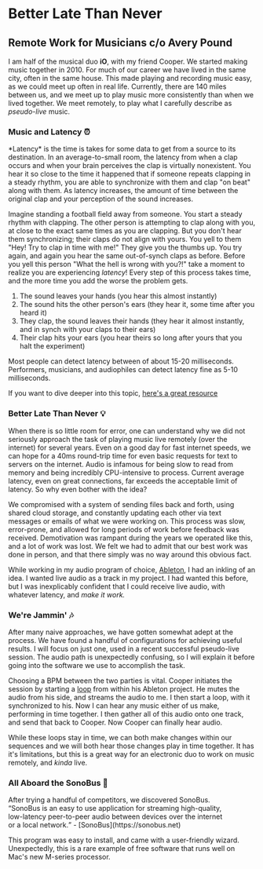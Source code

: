 <h1>Better Late Than Never</h1>
<h2> Remote Work for Musicians
c/o Avery Pound</h2>

I am half of the musical duo **iO**, with my friend Cooper. We started making music together in 2010. 
For much of our career we have lived in the same city, often in the same house. 
This made playing and recording music easy, as we could meet up often in real life.
Currently, there are 140 miles between us, and we meet up to play music more consistently than 
when we lived together. We meet remotely, to play what I carefully describe as *pseudo-live* music. 

<h3>Music and Latency ⏰ </h3>
*Latency* is the time is takes for some data to get from a source to its destination. 
In an average-to-small room, the latency from when a clap occurs and when your brain perceives the clap
is virtually nonexistent. You hear it so close to the time it happened that if someone repeats clapping
in a steady rhythm, you are able to synchronize with them and clap "on beat" along with them. 
As latency increases, the amount of time between the original clap and your perception of the sound increases. 

Imagine standing a football field away from someone. You start a steady rhythm with clapping.
The other person is attempting to clap along with you, at close to the exact same times as you are clapping.
But you don't hear them synchronizing; their claps do not align with yours. 
You yell to them "Hey! Try to clap in time with me!" They give you the thumbs up. 
You try again, and again you hear the same out-of-synch claps as before. 
Before you yell this person "What the hell is wrong with you?!" 
take a moment to realize you are experiencing *latency*!
Every step of this process takes time, and the more time you add the worse the problem gets.

1) The sound leaves your hands (you hear this almost instantly)
2) The sound hits the other person's ears (they hear it, some time after you heard it)
3) They clap, the sound leaves their hands (they hear it almost instantly, and in synch with your claps to their ears)
4) Their clap hits your ears (you hear theirs so long after yours that you halt the experiment)

Most people can detect latency between of about 15-20 milliseconds. 
Performers, musicians, and audiophiles can detect latency fine as 5-10 milliseconds. 

If you want to dive deeper into this topic, [here's a great resource](https://sonobus.net/sonobus_userguide.html#A-bit-of-Physics-Why-can’t-I-jam-with-my-friend-in-Sydney)

<h3> Better Late Than Never 💡</h3>

When there is so little room for error, one can understand why we did not seriously approach
the task of playing music live remotely (over the internet) for several years. 
Even on a good day for fast internet speeds, we can hope for a 40ms round-trip time for even basic 
requests for text to servers on the internet. Audio is infamous for being slow to read from memory and being 
incredibly CPU-intensive to process. Current average latency, even on great connections, 
far exceeds the acceptable limit of latency.
So why even bother with the idea? 

We compromised with a system of sending files back and forth, using shared cloud storage, 
and constantly updating each other via text messages or emails of what we were working on. 
This process was slow, error-prone, and allowed for long periods of work before feedback was received.
Demotivation was rampant during the years we operated like this, and a lot of work was lost.
We felt we had to admit that our best work was done in person,
and that there simply was no way around this obvious fact. 

While working in my audio program of choice, [Ableton](https://www.ableton.com/en/), I had an inkling of an idea. 
I wanted live audio as a track in my project. 
I had wanted this before, but I was inexplicably confident that I could receive live audio,
with whatever latency, and *make it work.*

<h3>We're Jammin' 🎶</h3>
After many naive approaches, we have gotten somewhat adept at the process.
We have found a handful of configurations for achieving useful results. 
I will focus on just one, used in a recent successful pseudo-live session.
The audio path is unexpectedly confusing, so I will explain it before going
into the software we use to accomplish the task.

Choosing a BPM between the two parties is vital. 
Cooper initiates the session by starting a [loop](https://en.wikipedia.org/wiki/Loop_(music)) from within his Ableton project. 
He mutes the audio from his side, and streams the audio to me. 
I then start a loop, with it synchronized to his. 
Now I can hear any music either of us make, performing in time together. 
I then gather all of this audio onto one track, and send that back to Cooper. 
Now Cooper can finally hear audio. 

While these loops stay in time, we can both make changes within our sequences 
and we will both hear those changes play in time together. 
It has it's limitations, but this is a great way for an electronic duo
to work on music remotely, and *kinda* live.

<h3>All Aboard the SonoBus 🚌</h3>
After trying a handful of competitors, we discovered SonoBus.<br> 
<q>SonoBus is an easy to use application for streaming high-quality, <br>
	low-latency peer-to-peer audio between devices over the internet <br>
	or a local network.</q> - [SonoBus](https://sonobus.net)  <br>

This program was easy to install, and came with a user-friendly wizard. 
Unexpectedly, this is a rare example of free software that runs well on 
Mac's new M-series processor. 

